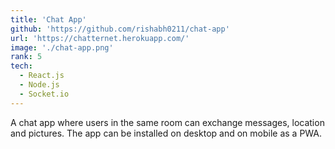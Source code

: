 ```yaml
---
title: 'Chat App'
github: 'https://github.com/rishabh0211/chat-app'
url: 'https://chatternet.herokuapp.com/'
image: './chat-app.png'
rank: 5
tech:
  - React.js
  - Node.js
  - Socket.io
---
```


A chat app where users in the same room can exchange messages, location and pictures. The app can be installed on desktop and on mobile as a PWA.